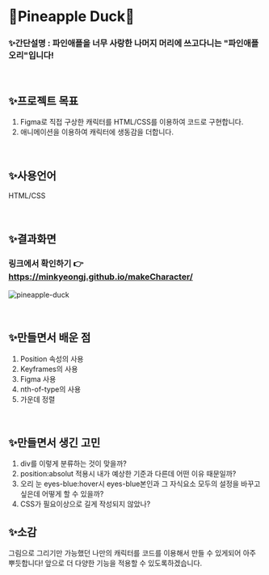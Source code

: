 # 🍍Pineapple Duck🦆



### ✨간단설명 :  파인애플을 너무 사랑한 나머지 머리에 쓰고다니는 "파인애플 오리"입니다!

</br>

## ✨프로젝트 목표
1. Figma로 직접 구상한 캐릭터를 HTML/CSS를 이용하여 코드로 구현합니다.
2. 애니메이션을 이용하여 캐릭터에 생동감을 더합니다.

<br/>

## ✨사용언어
HTML/CSS

<br/>

## ✨결과화면
### 링크에서 확인하기 👉 https://minkyeongj.github.io/makeCharacter/

![pineapple-duck](./images/pineapple-duck.gif)

<br/>

## ✨만들면서 배운 점
1. Position 속성의 사용
2. Keyframes의 사용
3. Figma 사용
4. nth-of-type의 사용
5. 가운데 정렬

<br/>

## ✨만들면서 생긴 고민
1. div를 이렇게 분류하는 것이 맞을까?
2. position:absolut 적용시 내가 예상한 기준과 다른데 어떤 이유 때문일까?
3. 오리 눈 eyes-blue:hover시 eyes-blue본인과 그 자식요소 모두의 설정을 바꾸고 싶은데 어떻게 할 수 있을까?
4. CSS가 필요이상으로 길게 작성되지 않았나?

## ✨소감
그림으로 그리기만 가능했던 나만의 캐릭터를 코드를 이용해서 만들 수 있게되어 아주 뿌듯합니다! 앞으로 더 다양한 기능을 적용할 수 있도록하겠습니다.